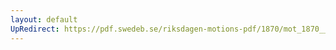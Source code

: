 ```yaml
---
layout: default
UpRedirect: https://pdf.swedeb.se/riksdagen-motions-pdf/1870/mot_1870__fk__00007/mot_1870__fk__00007_006.pdf
---
```

